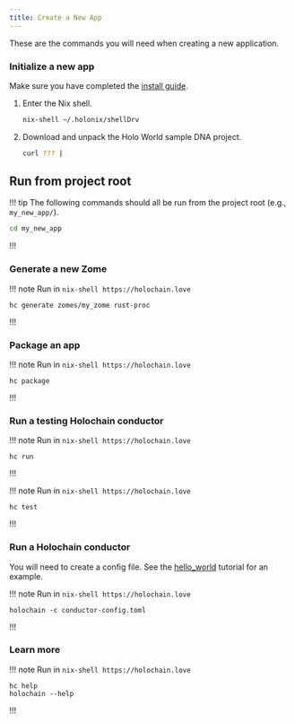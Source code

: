 ```yaml
---
title: Create a New App
---
```


These are the commands you will need when creating a new application.

### Initialize a new app

Make sure you have completed the [install guide](../install).

1. Enter the Nix shell.
    ```bash
    nix-shell ~/.holonix/shellDrv
    ```
2. Download and unpack the Holo World sample DNA project.
    ```bash
    curl ??? | 

## Run from project root 

!!! tip
The following commands should all be run from the project root (e.g., `my_new_app/`).
```bash
cd my_new_app
```
!!!

### Generate a new Zome 

!!! note Run in `nix-shell https://holochain.love`
```
hc generate zomes/my_zome rust-proc
```
!!!

### Package an app 

!!! note Run in `nix-shell https://holochain.love`
```
hc package
```
!!!

### Run a testing Holochain conductor

!!! note Run in `nix-shell https://holochain.love`
```
hc run
```
!!!

!!! note Run in `nix-shell https://holochain.love`
```
hc test
```
!!!

### Run a Holochain conductor
You will need to create a config file. See the [hello_world](tutorials/coreconcepts/hello_world) tutorial for an example.

!!! note Run in `nix-shell https://holochain.love`
```
holochain -c conductor-config.toml
```
!!!

### Learn more

!!! note Run in `nix-shell https://holochain.love`
```
hc help 
holochain --help 
```
!!!
<script id="asciicast-hSQDLOnyqEN8Jm9Oyb00EDZdX" src="https://asciinema.org/a/hSQDLOnyqEN8Jm9Oyb00EDZdX.js" async data-autoplay="true" data-loop="true"></script>
